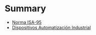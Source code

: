 # Summary

* [Norma ISA-95](norma_ansi_isa-95.md)
* [Dispositivos Automatización Industrial](dispositivos_automatizacion_industrial.md)

